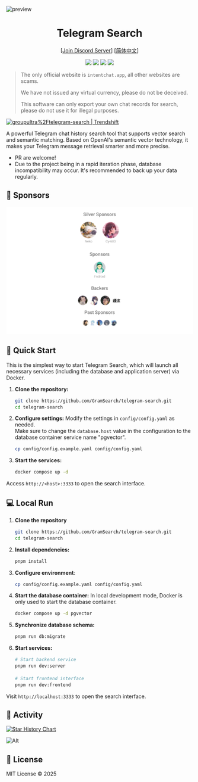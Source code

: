 ![preview](./docs/assets/preview.png)

<h1 align="center">Telegram Search</h1>

<p align="center">
  [<a href="https://discord.gg/NzYsmJSgCT">Join Discord Server</a>] [<a href="https://github.com/GramSearch/telegram-search/blob/main/README.md">简体中文</a>]
</p>

<p align="center">
  <a href="https://deepwiki.com/GramSearch/telegram-search"><img src="https://deepwiki.com/badge.svg"></a>
  <a href="https://github.com/GramSearch/telegram-search/blob/main/LICENSE"><img src="https://img.shields.io/github/license/GramSearch/telegram-search.svg?style=flat&colorA=080f12&colorB=1fa669"></a>
    <a href="https://discord.gg/NzYsmJSgCT"><img src="https://img.shields.io/badge/dynamic/json?url=https%3A%2F%2Fdiscord.com%2Fapi%2Finvites%2FNzYsmJSgCT%3Fwith_counts%3Dtrue&query=%24.approximate_member_count&suffix=%20members&logo=discord&logoColor=white&label=%20&color=7389D8&labelColor=6A7EC2"></a>
  <a href="https://t.me/+Gs3SH2qAPeFhYmU9"><img src="https://img.shields.io/badge/Telegram-%235AA9E6?logo=telegram&labelColor=FFFFFF"></a>
</p>

> The only official website is `intentchat.app`, all other websites are scams.
>
> We have not issued any virtual currency, please do not be deceived.
>
> This software can only export your own chat records for search, please do not use it for illegal purposes.

<a href="https://trendshift.io/repositories/13868" target="_blank"><img src="https://trendshift.io/api/badge/repositories/13868" alt="groupultra%2Ftelegram-search | Trendshift" style="width: 250px; height: 55px;" width="250" height="55"/></a>

A powerful Telegram chat history search tool that supports vector search and semantic matching. Based on OpenAI's semantic vector technology, it makes your Telegram message retrieval smarter and more precise.

- PR are welcome!
- Due to the project being in a rapid iteration phase, database incompatibility may occur. It's recommended to back up your data regularly.

## 💖 Sponsors

![Sponsors](https://github.com/luoling8192/luoling8192/raw/master/sponsorkit/sponsors.svg)

## 🚀 Quick Start

This is the simplest way to start Telegram Search, which will launch all necessary services (including the database and application server) via Docker.

1.  **Clone the repository:**

    ```bash
    git clone https://github.com/GramSearch/telegram-search.git
    cd telegram-search
    ```

2.  **Configure settings:**
    Modify the settings in `config/config.yaml` as needed.\
    Make sure to change the `database.host` value in the configuration to the database container service name "pgvector".
    ```bash
    cp config/config.example.yaml config/config.yaml
    ```

3.  **Start the services:**

    ```bash
    docker compose up -d
    ```

Access `http://<host>:3333` to open the search interface.

## 💻 Local Run

1.  **Clone the repository**

    ```bash
    git clone https://github.com/GramSearch/telegram-search.git
    cd telegram-search
    ```

2.  **Install dependencies:**

    ```bash
    pnpm install
    ```

3.  **Configure environment**:

    ```bash
    cp config/config.example.yaml config/config.yaml
    ```

4.  **Start the database container:**
    In local development mode, Docker is only used to start the database container.

    ```bash
    docker compose up -d pgvector
    ```

5.  **Synchronize database schema:**

    ```bash
    pnpm run db:migrate
    ```

6.  **Start services:**

    ```bash
    # Start backend service
    pnpm run dev:server

    # Start frontend interface
    pnpm run dev:frontend
    ```

Visit `http://localhost:3333` to open the search interface.

## 🚀 Activity

[![Star History Chart](https://api.star-history.com/svg?repos=luoling8192/telegram-search&type=Date)](https://star-history.com/#luoling8192/telegram-search&Date)

![Alt](https://repobeats.axiom.co/api/embed/c0fe5f057a33ce830a632c6ae421433f50e9083f.svg "Repobeats analytics image")

## 📝 License

MIT License © 2025
